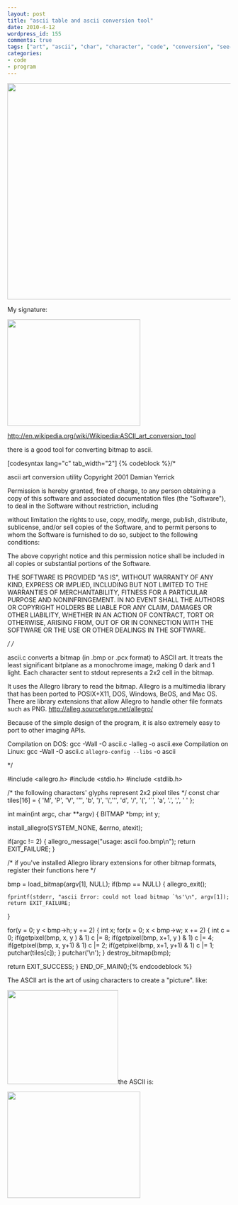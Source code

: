 ```yaml
---
layout: post
title: "ascii table and ascii conversion tool"
date: 2010-4-12
wordpress_id: 155
comments: true
tags: ["art", "ascii", "char", "character", "code", "conversion", "see-hear", "tool", "word"]
categories:
- code
- program
---
```

<meta name="_edit_last" content="1" />
<meta name="views" content="1256" />
<meta name="_oembed_1182a4049c943374b18ea1ce87e40b3c" content="{{unknown}}" />
<meta name="_oembed_979ac7989e73a0be6ed3dcf372aa92ad" content="{{unknown}}" />
<meta name="_oembed_fcf398842b787ae9fd78decf2181807e" content="{{unknown}}" />
<meta name="_oembed_923c502f893a81beba9034f3ab2af40d" content="{{unknown}}" />
<a href="http://chillyc.info/wp-content/uploads/2010/04/12/ascii/asciifull.gif"><img class="aligncenter size-full wp-image-156" title="asciifull" src="http://chillyc.info/wp-content/uploads/2010/04/12/ascii/asciifull.gif" alt="" width="715" height="488"></a>

My signature:

<a href="http://chillyc.info/wp-content/uploads/2010/04/12/ascii/chillyc.png"><img class="aligncenter size-medium wp-image-166" title="chillyc" src="http://chillyc.info/wp-content/uploads/2010/04/12/ascii/chillyc-300x240.png" alt="" width="300" height="240"></a>

http://en.wikipedia.org/wiki/Wikipedia:ASCII_art_conversion_tool

there is a good tool for converting bitmap to ascii.

[codesyntax lang="c" tab_width="2"]
{% codeblock %}/*

ascii art conversion utility
Copyright 2001 Damian Yerrick

Permission is hereby granted, free of charge, to any person obtaining
a copy of this software and associated documentation files (the
"Software"), to deal in the Software without restriction, including

without limitation the rights to use, copy, modify, merge, publish,
distribute, sublicense, and/or sell copies of the Software, and to
permit persons to whom the Software is furnished to do so, subject to
the following conditions:

The above copyright notice and this permission notice shall be
included in all copies or substantial portions of the Software.

THE SOFTWARE IS PROVIDED "AS IS", WITHOUT WARRANTY OF ANY KIND,
EXPRESS OR IMPLIED, INCLUDING BUT NOT LIMITED TO THE WARRANTIES
OF MERCHANTABILITY, FITNESS FOR A PARTICULAR PURPOSE AND
NONINFRINGEMENT. IN NO EVENT SHALL THE AUTHORS OR COPYRIGHT HOLDERS
BE LIABLE FOR ANY CLAIM, DAMAGES OR OTHER LIABILITY, WHETHER IN
AN ACTION OF CONTRACT, TORT OR OTHERWISE, ARISING FROM, OUT OF
OR IN CONNECTION WITH THE SOFTWARE OR THE USE OR OTHER DEALINGS
IN THE SOFTWARE.

*/
/*

ascii.c converts a bitmap (in .bmp or .pcx format) to ASCII art.
It treats the least significant bitplane as a monochrome image,
making 0 dark and 1 light.  Each character sent to stdout represents
a 2x2 cell in the bitmap.

It uses the Allegro library to read the bitmap.  Allegro is a
multimedia library that has been ported to POSIX+X11, DOS, Windows,
BeOS, and Mac OS.  There are library extensions that allow Allegro
to handle other file formats such as PNG.
  http://alleg.sourceforge.net/allegro/

Because of the simple design of the program, it is also extremely
easy to port to other imaging APIs.

Compilation on DOS:
  gcc -Wall -O ascii.c -lalleg -o ascii.exe
Compilation on Linux:
  gcc -Wall -O ascii.c `allegro-config --libs` -o ascii

*/

#include &lt;allegro.h&gt;
#include &lt;stdio.h&gt;
#include &lt;stdlib.h&gt;

/* the following characters' glyphs represent 2x2 pixel tiles */
const char tiles[16] = {
  'M', 'P', 'V', '"',
  'b', ')', '\\','\'',
  'd', '/', '(', '`',
  'a', '.', ',', ' '
};

int main(int argc, char **argv)
{
  BITMAP *bmp;
  int y;

  install_allegro(SYSTEM_NONE, &amp;errno, atexit);

  if(argc != 2)
  {
    allegro_message("usage: ascii foo.bmp\n");
    return EXIT_FAILURE;
  }

  /* if you've installed Allegro library extensions for
     other bitmap formats, register their functions here */

  bmp = load_bitmap(argv[1], NULL);
  if(bmp == NULL)
  {
    allegro_exit();

    fprintf(stderr, "ascii Error: could not load bitmap `%s'\n", argv[1]);
    return EXIT_FAILURE;
  }

  for(y = 0; y &lt; bmp-&gt;h; y += 2)
  {
    int x;
    for(x = 0; x &lt; bmp-&gt;w; x += 2)
    {
      int c = 0;
      if(getpixel(bmp, x,   y  ) &amp; 1)
        c |= 8;
      if(getpixel(bmp, x+1, y  ) &amp; 1)
        c |= 4;
      if(getpixel(bmp, x,   y+1) &amp; 1)
        c |= 2;
      if(getpixel(bmp, x+1, y+1) &amp; 1)
        c |= 1;
      putchar(tiles[c]);
    }
    putchar('\n');
  }
  destroy_bitmap(bmp);

  return EXIT_SUCCESS;
} END_OF_MAIN();{% endcodeblock %}


The ASCII art is the art of using characters to create a "picture". like:

<a href="http://chillyc.info/wp-content/uploads/2010/04/12/ascii/Redwingblackbird1.jpg"><img class="aligncenter size-full wp-image-159" title="Redwingblackbird" src="http://chillyc.info/wp-content/uploads/2010/04/12/ascii/Redwingblackbird1.jpg" alt="" width="250" height="212"></a>the ASCII is:

<a href="http://chillyc.info/wp-content/uploads/2010/04/12/ascii/Screenshot.png"><img class="aligncenter size-medium wp-image-164" title="Screenshot" src="http://chillyc.info/wp-content/uploads/2010/04/12/ascii/Screenshot-300x240.png" alt="" width="300" height="240"></a>
